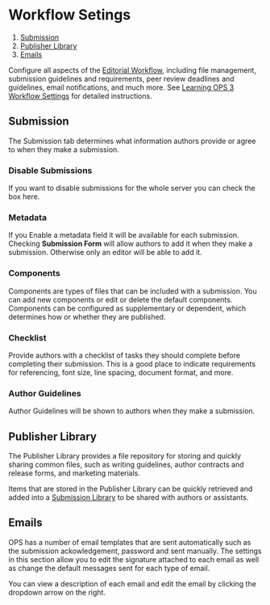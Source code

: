 # Workflow Setings

1. [Submission](workflow-settings#submission)
1. [Publisher Library](workflow-settings#publisher)
1. [Emails](workflow-settings#emails)

Configure all aspects of the [Editorial Workflow](../editorial-workflow), including file management, submission guidelines and requirements, peer review deadlines and guidelines, email notifications, and much more. See [Learning OPS 3 Workflow Settings](https://docs.pkp.sfu.ca/learning-ops/en/setup#workflow-settings) for detailed instructions.

## <a name="submission"></a>Submission
The Submission tab determines what information authors provide or agree to when they make a submission.

### Disable Submissions
If you want to disable submissions for the whole server you can check the box here. 

### Metadata
If you Enable a metadata field it will be available for each submission. Checking **Submission Form** will allow authors to add it when they make a submission. Otherwise only an editor will be able to add it.

### Components
Components are types of files that can be included with a submission.  You can add new components or edit or delete the default components. Components can be configured as supplementary or dependent, which determines how or whether they are published.

### Checklist
Provide authors with a checklist of tasks they should complete before completing their submission. This is a good place to indicate requirements for referencing, font size, line spacing, document format, and more.

### Author Guidelines
Author Guidelines will be shown to authors when they make a submission.

## <a name="publisher"></a>Publisher Library
The Publisher Library provides a file repository for storing and quickly sharing common files, such as writing guidelines, author contracts and release forms, and marketing materials.

Items that are stored in the Publisher Library can be quickly retrieved and added into a [Submission Library](../editorial-workflow#submission-library) to be shared with authors or assistants.

## <a name="emails"></a>Emails
OPS has a number of email templates that are sent automatically such as the submission ackowledgement, password and sent manually. The settings in this section allow you to edit the signature attached to each email as well as change the default messages sent for each type of email.

You can view a description of each email and edit the email by clicking the dropdown arrow on the right.
